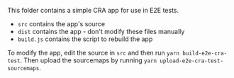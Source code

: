 This folder contains a simple CRA app for use in E2E tests.
* `src` contains the app's source
* `dist` contains the app - don't modify these files manually
* `build.js` contains the script to rebuild the app

To modify the app, edit the source in `src` and then run `yarn build-e2e-cra-test`.
Then upload the sourcemaps by running `yarn upload-e2e-cra-test-sourcemaps`.
